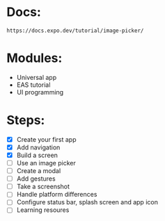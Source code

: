 # Docs:

`https://docs.expo.dev/tutorial/image-picker/`

# Modules:

- Universal app
- EAS tutorial
- UI programming

# Steps:

- [x] Create your first app
- [x] Add navigation
- [x] Build a screen
- [ ] Use an image picker
- [ ] Create a modal
- [ ] Add gestures
- [ ] Take a screenshot
- [ ] Handle platform differences
- [ ] Configure status bar, splash screen and app icon
- [ ] Learning resoures
